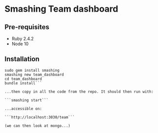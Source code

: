 
# Smashing Team dashboard

## Pre-requisites

* Ruby 2.4.2
* Node 10

## Installation

```sudo gem install bundler
sudo gem install smashing
smashing new team_dashboard
cd team_dashboard
bundle install```

...then copy in all the code from the repo. It should then run with:

```smashing start```

...accessible on:

```http://localhost:3030/team```

(we can then look at mongo...)
